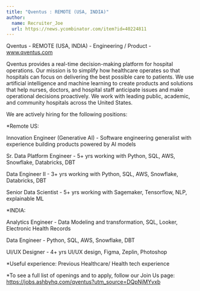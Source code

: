 ```yaml
---
title: "Qventus : REMOTE (USA, INDIA)"
author:
  name: Recruiter_Joe
  url: https://news.ycombinator.com/item?id=40224811
---
```

Qventus - REMOTE (USA, INDIA) - Engineering &#x2F; Product - www.qventus.com

Qventus provides a real-time decision-making platform for hospital operations. Our mission is to simplify how healthcare operates so that hospitals can focus on delivering the best possible care to patients. We use artificial intelligence and machine learning to create products and solutions that help nurses, doctors, and hospital staff anticipate issues and make operational decisions proactively. We work with leading public, academic, and community hospitals across the United States.

We are actively hiring for the following positions:

*Remote US:

Innovation Engineer (Generative AI) - Software engineering generalist with experience building products powered by AI models

Sr. Data Platform Engineer - 5+ yrs working with Python, SQL, AWS, Snowflake, Databricks, DBT

Data Engineer II - 3+ yrs working with Python, SQL, AWS, Snowflake, Databricks, DBT

Senior Data Scientist - 5+ yrs working with Sagemaker, Tensorflow, NLP, explainable ML

*INDIA:

Analytics Engineer - Data Modeling and transformation, SQL, Looker, Electronic Health Records

Data Engineer - Python, SQL, AWS, Snowflake, DBT

UI&#x2F;UX Designer - 4+ yrs UI&#x2F;UX design, Figma, Zeplin, Photoshop

*Useful experience: Previous Healthcare&#x2F; Health tech experience

*To see a full list of openings and to apply, follow our Join Us page: <a href="https:&#x2F;&#x2F;jobs.ashbyhq.com&#x2F;qventus?utm_source=DQpNjMYvxb">https:&#x2F;&#x2F;jobs.ashbyhq.com&#x2F;qventus?utm_source=DQpNjMYvxb</a>
